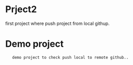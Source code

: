 # Prject2
  first project where push project from local githup.

  #  Demo project 
      
       demo project to check push local to remote github..